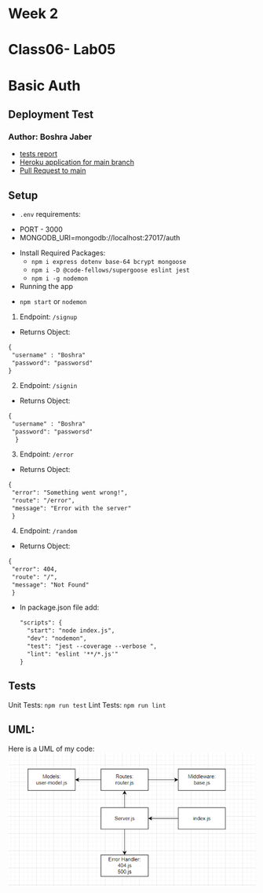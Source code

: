 # Week 2
# Class06- Lab05
# Basic Auth
## Deployment Test
### Author: Boshra Jaber
* [tests report](https://github.com/BoshraJaber/basic-express-server/actions)
* [Heroku application for main branch]()
* [Pull Request to main](https://github.com/BoshraJaber/basic-auth/pull/1)

## Setup
- `.env` requirements:
 * PORT - 3000
 * MONGODB_URI=mongodb://localhost:27017/auth

- Install Required Packages:
  * `npm i express dotenv base-64 bcrypt mongoose`
  * `npm i -D @code-fellows/supergoose eslint jest`
  * `npm i -g nodemon`
- Running the app
 * `npm start` or `nodemon`
 1. Endpoint: `/signup`
   * Returns Object:
  ```
  {
   "username" : "Boshra"
   "password": "passworsd"
  }
  ```
 2. Endpoint: `/signin`
   * Returns Object:
  ```
  {
   "username" : "Boshra"
   "password": "passworsd"
    }
  ``` 
 3. Endpoint: `/error`
   * Returns Object:
  ```
  {
   "error": "Something went wrong!",
   "route": "/error",
   "message": "Error with the server"
   }
  ```
 4. Endpoint: `/random`
   * Returns Object:
  ```
  {
   "error": 404,
   "route": "/",
   "message": "Not Found"
   }
  ```
- In package.json file add:
  ```
  "scripts": {
    "start": "node index.js",
    "dev": "nodemon",
    "test": "jest --coverage --verbose ",
    "lint": "eslint '**/*.js'"
  }
  ```

## Tests
Unit Tests: `npm run test`
Lint Tests: `npm run lint`

## UML:
Here is a UML of my code: 
![](./src/lab6.png)